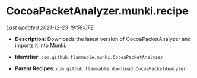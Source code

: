 # CocoaPacketAnalyzer.munki.recipe

_Last updated 2021-12-23 19:58:07Z_

- **Description**: Downloads the latest version of CocoaPacketAnalyzer and imports it into Munki.

- **Identifier**: `com.github.flammable.munki.CocoaPacketAnalyzer`

- **Parent Recipes**: `com.github.flammable.download.CocoaPacketAnalyzer`
